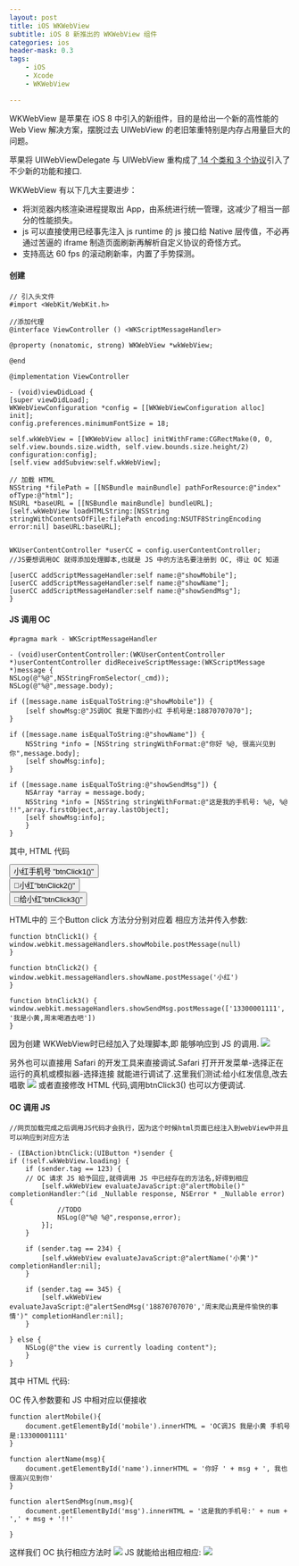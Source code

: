 ```yaml
---
layout: post
title: iOS WKWebView
subtitle: iOS 8 新推出的 WKWebView 组件
categories: ios
header-mask: 0.3
tags: 
    - iOS
    - Xcode
    - WKWebView

---
```


WKWebView 是苹果在 iOS 8 中引入的新组件，目的是给出一个新的高性能的 Web View 解决方案，摆脱过去 UIWebView 的老旧笨重特别是内存占用量巨大的问题。

苹果将 UIWebViewDelegate 与 UIWebView 重构成了[ 14 个类和 3 个协议](https://developer.apple.com/documentation/webkit)引入了不少新的功能和接口.

WKWebView 有以下几大主要进步：

 - 将浏览器内核渲染进程提取出 App，由系统进行统一管理，这减少了相当一部分的性能损失。
- js 可以直接使用已经事先注入 js runtime 的 js 接口给 Native 层传值，不必再通过苦逼的 iframe 制造页面刷新再解析自定义协议的奇怪方式。
- 支持高达 60 fps 的滚动刷新率，内置了手势探测。

#### 创建
	// 引入头文件
	#import <WebKit/WebKit.h>

	//添加代理
	@interface ViewController () <WKScriptMessageHandler>

	@property (nonatomic, strong) WKWebView *wkWebView;

	@end

	@implementation ViewController
	
	- (void)viewDidLoad {
    [super viewDidLoad];
    WKWebViewConfiguration *config = [[WKWebViewConfiguration alloc] init];
    config.preferences.minimumFontSize = 18;
    
    self.wkWebView = [[WKWebView alloc] initWithFrame:CGRectMake(0, 0, self.view.bounds.size.width, self.view.bounds.size.height/2) configuration:config];
    [self.view addSubview:self.wkWebView];
    
    // 加载 HTML
    NSString *filePath = [[NSBundle mainBundle] pathForResource:@"index" ofType:@"html"];
    NSURL *baseURL = [[NSBundle mainBundle] bundleURL];
    [self.wkWebView loadHTMLString:[NSString stringWithContentsOfFile:filePath encoding:NSUTF8StringEncoding error:nil] baseURL:baseURL];
    
    
    WKUserContentController *userCC = config.userContentController;
    //JS要想调用OC 就得添加处理脚本,也就是 JS 中的方法名要注册到 OC, 得让 OC 知道
    
    [userCC addScriptMessageHandler:self name:@"showMobile"];
    [userCC addScriptMessageHandler:self name:@"showName"];
    [userCC addScriptMessageHandler:self name:@"showSendMsg"];
	}
	
#### JS 调用 OC

	#pragma mark - WKScriptMessageHandler

	- (void)userContentController:(WKUserContentController *)userContentController didReceiveScriptMessage:(WKScriptMessage *)message {
    NSLog(@"%@",NSStringFromSelector(_cmd));
    NSLog(@"%@",message.body);

    if ([message.name isEqualToString:@"showMobile"]) {
        [self showMsg:@"JS调OC 我是下面的小红 手机号是:18870707070"];
    }
    
    if ([message.name isEqualToString:@"showName"]) {
        NSString *info = [NSString stringWithFormat:@"你好 %@, 很高兴见到你",message.body];
        [self showMsg:info];
    }
    
    if ([message.name isEqualToString:@"showSendMsg"]) {
        NSArray *array = message.body;
        NSString *info = [NSString stringWithFormat:@"这是我的手机号: %@, %@ !!",array.firstObject,array.lastObject];
        [self showMsg:info];
    	}
	}

其中, HTML 代码
	
<div>
<button class="btn" type="button" onclick="btnClick1()">小红手机号 "btnClick1()"</button>
</div>
  
<div id="name"></div>
<div>
<button class="btn" type="button" onclick="btnClick2()">📱小红"btnClick2()"</button>
</div>
        
<div id="msg"></div>
<div>
<button class="btn" type="button" onclick="btnClick3()">📧给小红"btnClick3()"</button>
</div>
		
HTML中的 三个Button click 方法分分别对应着 相应方法并传入参数:
	
	function btnClick1() {
	window.webkit.messageHandlers.showMobile.postMessage(null)
	}

	function btnClick2() {  
	window.webkit.messageHandlers.showName.postMessage('小红')
	}

	function btnClick3() {
	window.webkit.messageHandlers.showSendMsg.postMessage(['13300001111', '我是小黄,周末喝酒去吧'])
	}
	
因为创建 WKWebView时已经加入了处理脚本,即 能够响应到 JS 的调用.
![](https://ws2.sinaimg.cn/large/006tNc79ly1fisbz3yzl3j30nk13wmzk.jpg)

另外也可以直接用 Safari 的开发工具来直接调试.Safari 打开开发菜单-选择正在运行的真机或模拟器-选择连接 就能进行调试了.这里我们测试:给小红发信息,改去唱歌
![](https://ws1.sinaimg.cn/large/006tNc79ly1fisc9fg7edj31j60zkk1k.jpg)
或者直接修改 HTML 代码,调用btnClick3() 也可以方便调试.

#### OC 调用 JS

	
	//网页加载完成之后调用JS代码才会执行，因为这个时候html页面已经注入到webView中并且可以响应到对应方法

	- (IBAction)btnClick:(UIButton *)sender {
    if (!self.wkWebView.loading) {
        if (sender.tag == 123) {
        // OC 请求 JS 給予回应,就得调用 JS 中已经存在的方法名,好得到相应
            [self.wkWebView evaluateJavaScript:@"alertMobile()" completionHandler:^(id _Nullable response, NSError * _Nullable error) {
                //TODO
                NSLog(@"%@ %@",response,error);
            }];
        }
        
        if (sender.tag == 234) {
            [self.wkWebView evaluateJavaScript:@"alertName('小黄')" completionHandler:nil];
        }
        
        if (sender.tag == 345) {
            [self.wkWebView evaluateJavaScript:@"alertSendMsg('18870707070','周末爬山真是件愉快的事情')" completionHandler:nil];
        }

    } else {
        NSLog(@"the view is currently loading content");
   	 	}
	}
	
其中 HTML 代码:

OC 传入参数要和 JS 中相对应以便接收	
	
	function alertMobile(){
		document.getElementById('mobile').innerHTML = 'OC调JS 我是小黄 手机号是:13300001111'
	}
	
	function alertName(msg){
		document.getElementById('name').innerHTML = '你好 ' + msg + ', 我也很高兴见到你'
	}
	
	function alertSendMsg(num,msg){
		document.getElementById('msg').innerHTML = '这是我的手机号:' + num + ',' + msg + '!!'
	
	}
	
这样我们 OC 执行相应方法时
![](https://ws2.sinaimg.cn/large/006tNc79ly1fisciy6yz0j30wu04674z.jpg)
JS 就能给出相应相应:
![](https://ws2.sinaimg.cn/large/006tNc79ly1fiscqc5oqjj30m012cgny.jpg)


	